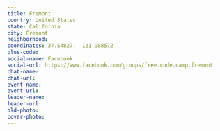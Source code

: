 ```yaml
---
title: Fremont
country: United States
state: California
city: Fremont
neighborhood: 
coordinates: 37.54827, -121.988572
plus-code:
social-name: Facebook
social-url: https://www.facebook.com/groups/free.code.camp.fremont
chat-name:
chat-url:
event-name:
event-url:
leader-name:
leader-url:
old-photo: 
cover-photo:
---
```

